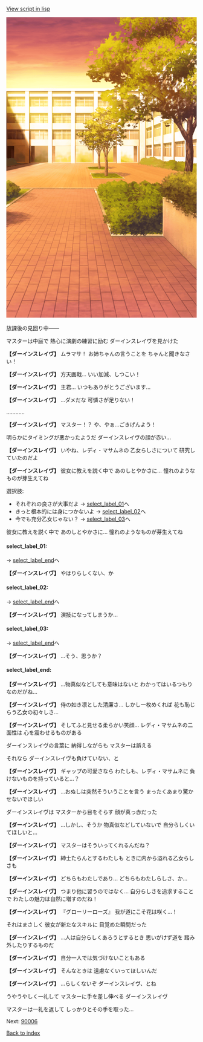 [View script in lisp](../scripts/10282204.txt)

![courtyard_evening.png](../images/backgrounds/courtyard_evening.png)

放課後の見回り中――

マスターは中庭で
熱心に演劇の練習に励む
ダーインスレイヴを見かけた

**【ダーインスレイヴ】**
ムラマサ！
お姉ちゃんの言うことを
ちゃんと聞きなさい！

**【ダーインスレイヴ】**
方天画戟…
いい加減、しつこい！

**【ダーインスレイヴ】**
主君…
いつもありがとうございます…

**【ダーインスレイヴ】**
…ダメだな
可憐さが足りない！

…………

**【ダーインスレイヴ】**
マスター！？
や、やぁ…ごきげんよう！

明らかにタイミングが悪かったようだ
ダーインスレイヴの顔が赤い…

**【ダーインスレイヴ】**
いやね、レディ・マサムネの
乙女らしさについて
研究していたのだよ

**【ダーインスレイヴ】**
彼女に教えを説く中で
あのしとやかさに…
憧れのようなものが芽生えてね

選択肢:
- それぞれの良さが大事だよ → [select_label_01](#select_label_01)へ
- きっと根本的には身につかないよ → [select_label_02](#select_label_02)へ
- 今でも充分乙女じゃない？ → [select_label_03](#select_label_03)へ

彼女に教えを説く中で
あのしとやかさに…
憧れのようなものが芽生えてね

#### select_label_01:
 → [select_label_end](#select_label_end)へ

**【ダーインスレイヴ】**
やはりらしくない、か

#### select_label_02:
 → [select_label_end](#select_label_end)へ

**【ダーインスレイヴ】**
演技になってしまうか…

#### select_label_03:
 → [select_label_end](#select_label_end)へ

**【ダーインスレイヴ】**
…そう、思うか？

#### select_label_end:

**【ダーインスレイヴ】**
…物真似などしても意味はないと
わかってはいるつもりなのだがね…

**【ダーインスレイヴ】**
侍の如き凛とした清廉さ…
しかし一枚めくれば
花も恥じらう乙女の初々しさ…

**【ダーインスレイヴ】**
そしてふと見せる柔らかい笑顔…
レディ・マサムネの二面性は
心を震わせるものがある

ダーインスレイヴの言葉に
納得しながらも
マスターは訴える

それなら
ダーインスレイヴも負けていない、と

**【ダーインスレイヴ】**
ギャップの可愛さなら
わたしも、レディ・マサムネに
負けないものを持っていると…？

**【ダーインスレイヴ】**
…おぬしは突然そういうことを言う
まったくあまり驚かせないでほしい

ダーインスレイヴは
マスターから目をそらす
顔が真っ赤だった

**【ダーインスレイヴ】**
…しかし、そうか
物真似などしていないで
自分らしくいてほしいと…

**【ダーインスレイヴ】**
マスターはそういってくれるんだね？

**【ダーインスレイヴ】**
紳士たらんとするわたしも
ときに内から溢れる乙女らしさも

**【ダーインスレイヴ】**
どちらもわたしであり…
どちらもわたしらしさ、か…

**【ダーインスレイヴ】**
つまり他に習うのではなく…
自分らしさを追求することで
わたしの魅力は自然に増すのだね！

**【ダーインスレイヴ】**
『グローリーローズ』
我が道にこそ花は咲く…！

それはまさしく
彼女が新たなスキルに
目覚めた瞬間だった

**【ダーインスレイヴ】**
…人は自分らしくあろうとするとき
思いがけず道を
踏み外したりするものだ

**【ダーインスレイヴ】**
自分一人では気づけないこともある

**【ダーインスレイヴ】**
そんなときは
遠慮なくいってほしいんだ

**【ダーインスレイヴ】**
…らしくないぞ
ダーインスレイヴ、とね

うやうやしく一礼して
マスターに手を差し伸べる
ダーインスレイヴ

マスターは一礼を返して
しっかりとその手を取った…

Next: [90006](90006.md)

[Back to index](index.md)
